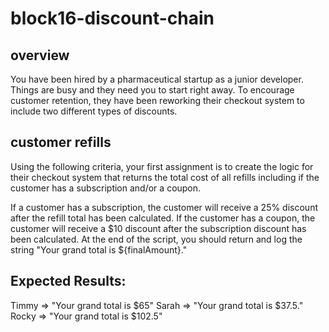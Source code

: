 # block16-discount-chain

## overview
You have been hired by a pharmaceutical startup as a junior developer. Things are busy and they need you to start right away. To encourage customer retention, they have been reworking their checkout system to include two different types of discounts.

## customer refills
Using the following criteria, your first assignment is to create the logic for their checkout system that returns the total cost of all refills including if the customer has a subscription and/or a coupon.

If a customer has a subscription, the customer will receive a 25% discount after the refill total has been calculated.
If the customer has a coupon, the customer will receive a $10 discount after the subscription discount has been calculated.
At the end of the script, you should return and log the string "Your grand total is ${finalAmount}." 

## Expected Results:

Timmy => "Your grand total is $65"
Sarah => "Your grand total is $37.5."
Rocky => "Your grand total is $102.5"